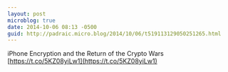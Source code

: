 ```yaml
---
layout: post
microblog: true
date: 2014-10-06 08:13 -0500
guid: http://padraic.micro.blog/2014/10/06/t519113129050251265.html
---
```

iPhone Encryption and the Return of the Crypto Wars [https://t.co/5KZ08yiLw1](https://t.co/5KZ08yiLw1)
